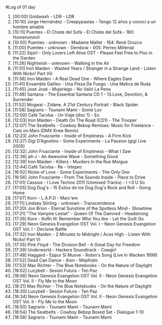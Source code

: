 #Log of 01 day

1. [00:00] Goldwash - LDR - LDR
1. [10:10] Jorge Hernández - Creepypastas - Tengo 12 años y conocí a un hombre amable
1. [10:11] Puentes - El Chiste del Sofá - El Chiste del Sofá - 180: Homeromóvil
1. [10:50] Puentes - unknown - Madame Mallet - 164: René Orozco
1. [11:00] Puentes - unknown - Dembow - 005: Perreo Millenial
1. [11:22] Sqürl - Only Lovers Left Alive OST - Please Feel Free to Piss in the Garden
1. [11:26] Nightwish - unknown - Walking in the Air
1. [11:31] Iron Maiden - Wasted Years / Stranger in a Strange Land - Listen With Nicko! Part Viii
1. [11:36] Iron Maiden - A Real Dead One - Where Eagles Dare
1. [11:41] Ensamble Galileo - Una Pieza De Fuego - Una Matica de Ruda
1. [11:45] José José - Mujeriego - No Valió La Pena
1. [11:48] Santana - The Essential Santana CD 1 - 13.Love, Devotion, & Surrender
1. [11:52] Mogwai - Zidane, A 21st Century Portrait - Black Spider
1. [11:58] Sagrario - Tsunami Mami - Some Luv
1. [12:00] Café Tacvba - Un Viaje (disc 1) - Eo
1. [12:03] Iron Maiden - Death On The Road (CD1) - The Trooper
1. [12:07] The Seatbelts - Cowboy Bebop Remixes: Music for Freelance - Cats on Mars (DMX Krew Remix)
1. [12:23] John Frusciante - Inside of Emptiness - A Firm Kick
1. [12:27] Gigi D'Agostino - Some Experiments - La Passion (gigi Live 2005)
1. [12:32] John Frusciante - Inside of Emptiness - What I Saw
1. [12:36] alt-J - An Awesome Wave - Something Good
1. [12:39] Iron Maiden - Killers - Murders In the Rue Morgue
1. [12:44] Café Tacvba - Re - Ixtepec
1. [16:52] Noise of Love - Some Experiments - The Only One
1. [16:56] John Frusciante - From The Sounds Inside - Place to Drive
1. [17:01] Cassius - I Love Techno 2011 (Unmixed Tracks) - I <3 U So
1. [17:05] Dug Dug's - 15 Éxitos de los Dug Dug's Rock and Roll - Going Home
1. [17:07] Korn - L.A.P.D - Marc'em
1. [17:11] Lindsey Stirling - unknown - Transcendence
1. [17:20] Jon Brion - Eternal Sunshine of the Spotless Mind - Showtime
1. [17:21] "The Vampire Lestat" - Queen Of The Damned - Headstrong
1. [17:26] Korn - KoЯn III: Remember Who You Are - Let the Guilt Go
1. [17:29] Neon Genesis Evangelion OST Vol. I - Neon Genesis Evangelion OST Vol. I - Decisive Battle
1. [17:32] Iron Maiden - 2 Minutes to Midnight / Aces High - Listen With Nicko! Part VI
1. [17:35] Pink Floyd - The Division Bell - A Great Day for Freedom
1. [17:39] Underworld - Hackers Soundtrack - Cowgirl
1. [17:48] Haggard - Eppur Si Muove - Robin's Song (Live In Wacken 1998)
1. [17:52] Dead Can Dance - Aion - Mephisto
1. [17:53] Max Richter - The Blue Notebooks - On the Nature of Daylight
1. [18:02] Lucybell - Sesion Futura - Ten Paz
1. [18:06] Neon Genesis Evangelion OST Vol. II - Neon Genesis Evangelion OST Vol. II - Fly Me to the Moon
1. [18:21] Max Richter - The Blue Notebooks - On the Nature of Daylight
1. [18:30] Lucybell - Sesion Futura - Ten Paz
1. [18:34] Neon Genesis Evangelion OST Vol. II - Neon Genesis Evangelion OST Vol. II - Fly Me to the Moon
1. [18:50] Sagrario - Tsunami Mami - Tsunami Mami
1. [18:54] The Seatbelts - Cowboy Bebop Boxed Set - Dialogue 1-10
1. [18:58] Sagrario - Tsunami Mami - Tsunami Mami
